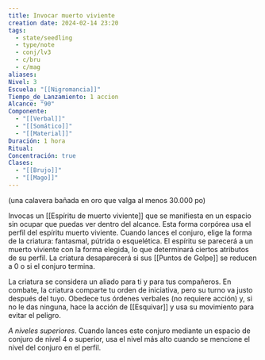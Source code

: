 ```yaml
---
title: Invocar muerto viviente
creation date: 2024-02-14 23:20
tags:
  - state/seedling
  - type/note
  - conj/lv3
  - c/bru
  - c/mag
aliases: 
Nivel: 3
Escuela: "[[Nigromancia]]"
Tiempo_de_Lanzamiento: 1 accion
Alcance: "90"
Componente:
  - "[[Verbal]]"
  - "[[Somático]]"
  - "[[Material]]"
Duración: 1 hora
Ritual: 
Concentración: true
Clases:
  - "[[Brujo]]"
  - "[[Mago]]"
---
```

(una calavera bañada en oro que valga al menos 30.000 po)

Invocas un [[Espíritu de muerto viviente]] que se manifiesta en un espacio sin ocupar que puedas ver
dentro del alcance. Esta forma corpórea usa el perfil del espíritu muerto viviente. Cuando lances el
conjuro, elige la forma de la criatura: fantasmal, pútrida o esquelética. El espíritu se parecerá a un
muerto viviente con la forma elegida, lo que determinará ciertos atributos de su perfil. La criatura
desaparecerá si sus [[Puntos de Golpe]] se reducen a 0 o si el conjuro termina.

La criatura se considera un aliado para ti y para tus compañeros. En combate, la criatura comparte tu orden de iniciativa, pero su turno va justo después del tuyo. Obedece tus órdenes verbales (no requiere acción) y, si no le das ninguna, hace la acción de [[Esquivar]] y usa su movimiento para evitar el peligro.

*A niveles superiores*. Cuando lances este conjuro mediante un espacio de conjuro de nivel 4 o
superior, usa el nivel más alto cuando se mencione el nivel del conjuro en el perfil.